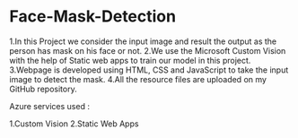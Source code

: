 # Face-Mask-Detection
1.In this Project we consider the input image and result the output as the person has mask on his face or not. 
2.We use the Microsoft Custom Vision with the help of Static web apps to train our model in this project. 
3.Webpage is developed using HTML, CSS and JavaScript to take the input image to detect the mask. 
4.All the resource files are uploaded on my GitHub repository.

Azure services used :

1.Custom Vision
2.Static Web Apps

